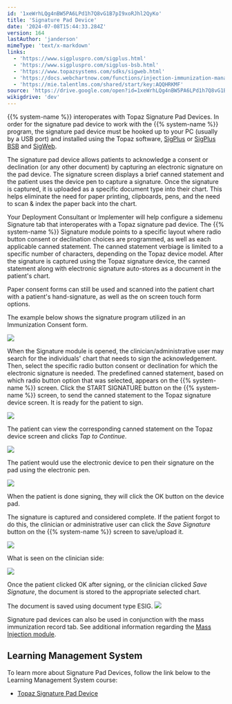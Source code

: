 ```yaml
---
id: '1xeWrhLQg4nBW5PA6LPd1h7Q8vG1B7pI9xoRJhl2QyKo'
title: 'Signature Pad Device'
date: '2024-07-08T15:44:33.284Z'
version: 164
lastAuthor: 'janderson'
mimeType: 'text/x-markdown'
links:
  - 'https://www.sigpluspro.com/sigplus.html'
  - 'https://www.sigpluspro.com/sigplus-bsb.html'
  - 'https://www.topazsystems.com/sdks/sigweb.html'
  - 'https://docs.webchartnow.com/functions/injection-immunization-management/injection-program-tab-recording-mass-injections/'
  - 'https://mie.talentlms.com/shared/start/key:AQQHRKMF'
source: 'https://drive.google.com/open?id=1xeWrhLQg4nBW5PA6LPd1h7Q8vG1B7pI9xoRJhl2QyKo'
wikigdrive: 'dev'
---
```

{{% system-name %}} interoperates with Topaz Signature Pad Devices.  In order for the signature pad device to work with the {{% system-name %}} program, the signature pad device must be hooked up to your PC (usually by a USB port) and installed using the Topaz software, [SigPlus](https://www.sigpluspro.com/sigplus.html) or [SigPlus BSB](https://www.sigpluspro.com/sigplus-bsb.html) and [SigWeb](https://www.topazsystems.com/sdks/sigweb.html).

The signature pad device allows patients to acknowledge a consent or declination (or any other document) by capturing an electronic signature on the pad device. The signature screen displays a brief canned statement and the patient uses the device pen to capture a signature. Once the signature is captured, it is uploaded as a specific document type into their chart. This helps eliminate the need for paper printing, clipboards, pens, and the need to scan & index the paper back into the chart.

Your Deployment Consultant or Implementer will help configure a sidemenu Signature tab that interoperates with a Topaz signature pad device.  The {{% system-name %}} Signature module points to a specific layout where radio button consent or declination choices are programmed, as well as each applicable canned statement. The canned statement verbiage is limited to a specific number of characters, depending on the Topaz device model.  After the signature is captured using the Topaz signature device, the canned statement along with electronic signature auto-stores as a document in the patient's chart.

Paper consent forms can still be used and scanned into the patient chart with a patient's hand-signature, as well as the on screen touch form options.

The example below shows the signature program utilized in an Immunization Consent form.

![](../signature-pad-device.assets/a5c60a8a1634c8473132665402b9f8fe.png)

When the Signature module is opened, the clinician/administrative user may search for the individuals' chart that needs to sign the acknowledgement. Then, select the specific radio button consent or declination for which the electronic signature is needed.  The predefined canned statement, based on which radio button option that was selected, appears on the {{% system-name %}} screen. Click the START SIGNATURE button on the {{% system-name %}} screen, to send the canned statement to the Topaz signature device screen. It is ready for the patient to sign.

![](../signature-pad-device.assets/e138e7a64dec9093565350b916aeaa86.png)

The patient can view the corresponding canned statement on the Topaz device screen and clicks *Tap to Continue*.

![](../signature-pad-device.assets/1c140a296726a58014aa22ed39cc2634.png)

The patient would use the electronic device to pen their signature on the pad using the electronic pen.

![](../signature-pad-device.assets/12bc33dfd5c4721e6326cbdfc860d6b6.png)

When the patient is done signing, they will click the OK button on the device pad.

The signature is captured and considered complete.  If the patient forgot to do this, the clinician or administrative user can click the *Save Signature* button on the {{% system-name %}} screen to save/upload it.

![](../signature-pad-device.assets/3658b26c92ab409305e4afcab63421ea.png)

What is seen on the clinician side:

![](../signature-pad-device.assets/28a780f464f76d223b19356814c00ce0.png)

Once the patient clicked OK after signing, or the clinician clicked *Save Signature*, the document is stored to the appropriate selected chart.

The document is saved using document type ESIG. 
![](../signature-pad-device.assets/abe990adfbc706dc1e0dff6ec786952d.png)

Signature pad devices can also be used in conjunction with the mass immunization record tab. See additional information regarding the [Mass Injection module](https://docs.webchartnow.com/functions/injection-immunization-management/injection-program-tab-recording-mass-injections/).

## Learning Management System

To learn more about Signature Pad Devices, follow the link below to the Learning Management System course:

* [Topaz Signature Pad Device](https://mie.talentlms.com/shared/start/key:AQQHRKMF)
